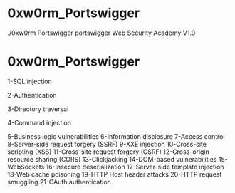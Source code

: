 # 0xw0rm_Portswigger
./0xw0rm Portswigger
portswigger Web Security Academy  V1.0

# 0xw0rm_Portswigger
1-SQL injection

2-Authentication

3-Directory traversal

4-Command injection

5-Business logic vulnerabilities
6-Information disclosure
7-Access control
8-Server-side request forgery (SSRF)
9-XXE injection
10-Cross-site scripting (XSS)
11-Cross-site request forgery (CSRF)
12-Cross-origin resource sharing (CORS)
13-Clickjacking
14-DOM-based vulnerabilities
15-WebSockets
16-Insecure deserialization
17-Server-side template injection
18-Web cache poisoning
19-HTTP Host header attacks
20-HTTP request smuggling
21-OAuth authentication
 
